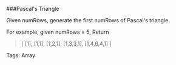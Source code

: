 ###Pascal's Triangle

Given numRows, generate the first numRows of Pascal's triangle.

For example, given numRows = 5,
Return 

>[
>     [1],
>    [1,1],
>   [1,2,1],
>  [1,3,3,1],
> [1,4,6,4,1]
>]

Tags: Array